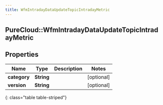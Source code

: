 ```yaml
---
title: WfmIntradayDataUpdateTopicIntradayMetric
---
```

## PureCloud::WfmIntradayDataUpdateTopicIntradayMetric

## Properties

|Name | Type | Description | Notes|
|------------ | ------------- | ------------- | -------------|
| **category** | **String** |  | [optional] |
| **version** | **String** |  | [optional] |
{: class="table table-striped"}


